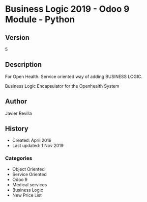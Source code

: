 # Business Logic 2019 - Odoo 9 Module - Python 


## Version
5


Description
------------

For Open Health. Service oriented way of adding BUSINESS LOGIC. 

Business Logic Encapsulator for the Openhealth System



## Author
Javier Revilla


## History
- Created: April 2019
- Last updated: 1 Nov 2019


### Categories
- Object Oriented
- Service Oriented
- Odoo 9
- Medical services
- Business Logic
- New Price List

